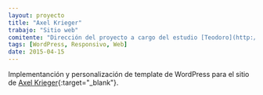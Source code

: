 ```yaml
---
layout: proyecto
title: "Axel Krieger"
trabajo: "Sitio web"
comitente: "Dirección del proyecto a cargo del estudio [Teodoro](http://mundoteodoro.com)."
tags: [WordPress, Responsivo, Web]
date: 2015-04-15
---
```


Implementanción y personalización de template de WordPress para el sitio de [Axel Krieger](http://www.axelk.com/){:target="_blank"}.
